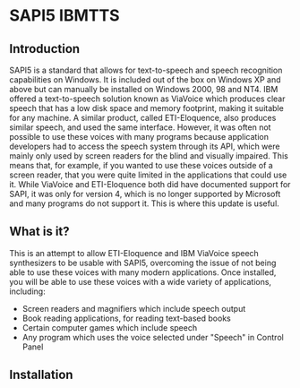 # SAPI5 IBMTTS

## Introduction

SAPI5 is a standard that allows for text-to-speech and speech recognition capabilities on Windows. It is included out of the box on Windows XP and above but can manually be installed on Windows 2000, 98 and NT4.
IBM offered a text-to-speech solution known as ViaVoice which produces clear speech that has a low disk space and memory footprint, making it suitable for any machine.
A similar product, called ETI-Eloquence, also produces similar speech, and used the same interface. However, it was often not possible to use these voices with many programs because application developers had to access the speech system through its API, which were mainly only used by screen readers for the blind and visually impaired.
This means that, for example, if you wanted to use these voices outside of a screen reader, that you were quite limited in the applications that could use it. While ViaVoice and ETI-Eloquence both did have documented support for SAPI, it was only for version 4, which is no longer supported by Microsoft and many programs do not support it.
This is where this update is useful.

## What is it?

This is an attempt to allow ETI-Eloquence and IBM ViaVoice speech synthesizers to be usable with SAPI5, overcoming the issue of not being able to use these voices with many modern applications. Once installed, you will be able to use these voices with a wide variety of applications, including:
- Screen readers and magnifiers which include speech output
- Book reading applications, for reading text-based books
- Certain computer games which include speech
- Any program which uses the voice selected under "Speech" in Control Panel

## Installation

